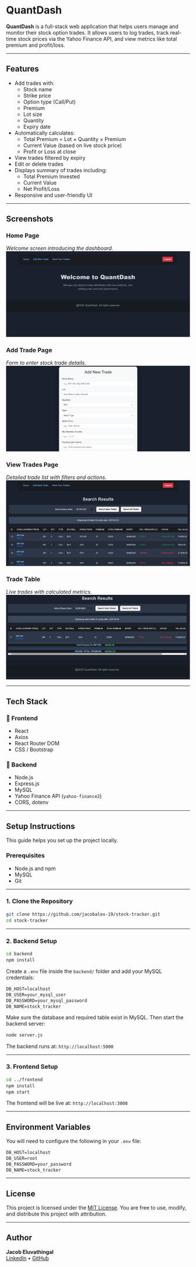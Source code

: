 #  QuantDash

**QuantDash** is a full-stack web application that helps users manage and monitor their stock option trades. It allows users to log trades, track real-time stock prices via the Yahoo Finance API, and view metrics like total premium and profit/loss.

---

##  Features

- Add trades with:
  - Stock name
  - Strike price
  - Option type (Call/Put)
  - Premium
  - Lot size
  - Quantity
  - Expiry date
- Automatically calculates:
  -  Total Premium = Lot × Quantity × Premium
  -  Current Value (based on live stock price)
  -  Profit or Loss at close
- View trades filtered by expiry
- Edit or delete trades
- Displays summary of trades including:
  - Total Premium Invested
  - Current Value
  - Net Profit/Loss
- Responsive and user-friendly UI

---

##  Screenshots

### Home Page  
*Welcome screen introducing the dashboard.*  
![Home Page](screenshots/home-page2.png)

### Add Trade Page  
*Form to enter stock trade details.*  
![Add Trade](screenshots/add-trade.png)

### View Trades Page  
*Detailed trade list with filters and actions.*  
![View Trades](screenshots/view-trades.png)

### Trade Table  
*Live trades with calculated metrics.*  
![Trade Table](screenshots/trade-table1.png)

---

##  Tech Stack

### 🔹 Frontend
- React
- Axios
- React Router DOM
- CSS / Bootstrap

### 🔹 Backend
- Node.js
- Express.js
- MySQL
- Yahoo Finance API (`yahoo-finance2`)
- CORS, dotenv

---

##  Setup Instructions

This guide helps you set up the project locally.

###  Prerequisites

- Node.js and npm
- MySQL
- Git

---

###  1. Clone the Repository

```bash
git clone https://github.com/jacobalex-19/stock-tracker.git
cd stock-tracker
```

---

###  2. Backend Setup

```bash
cd backend
npm install
```

Create a `.env` file inside the `backend/` folder and add your MySQL credentials:

```env
DB_HOST=localhost
DB_USER=your_mysql_user
DB_PASSWORD=your_mysql_password
DB_NAME=stock_tracker
```

Make sure the database and required table exist in MySQL. Then start the backend server:

```bash
node server.js
```

The backend runs at: `http://localhost:5000`

---

###  3. Frontend Setup

```bash
cd ../frontend
npm install
npm start
```

The frontend will be live at: `http://localhost:3000`

---

##  Environment Variables

You will need to configure the following in your `.env` file:

```env
DB_HOST=localhost
DB_USER=root
DB_PASSWORD=your_password
DB_NAME=stock_tracker
```

---

##  License

This project is licensed under the [MIT License](https://opensource.org/licenses/MIT). You are free to use, modify, and distribute this project with attribution.

---

##  Author

**Jacob Eluvathingal**  
[LinkedIn](https://www.linkedin.com/in/jacob-eluvathingal-a062a6293/) • [GitHub](https://github.com/jacobalex-19)
